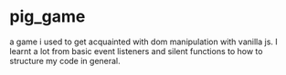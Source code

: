 # pig_game
 a game i used to get acquainted with dom manipulation with vanilla js. I learnt a lot from basic event listeners and silent functions to how to structure my code in general.

